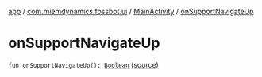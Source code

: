 [app](../../index.md) / [com.miemdynamics.fossbot.ui](../index.md) / [MainActivity](index.md) / [onSupportNavigateUp](./on-support-navigate-up.md)

# onSupportNavigateUp

`fun onSupportNavigateUp(): `[`Boolean`](https://kotlinlang.org/api/latest/jvm/stdlib/kotlin/-boolean/index.html) [(source)](https://github.com/binyot/fossbot/tree/master/app/src/main/java/com/miemdynamics/fossbot/ui/MainActivity.kt#L44)